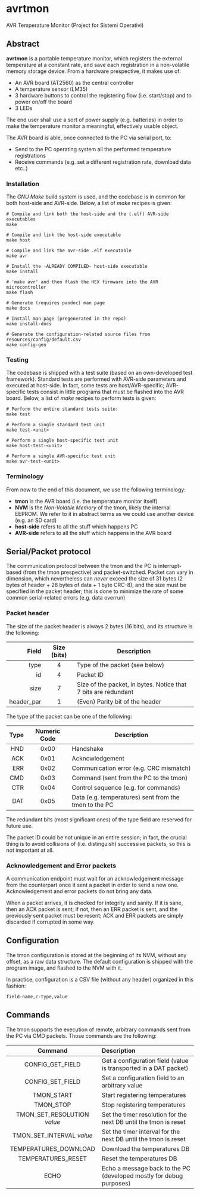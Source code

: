 # avrtmon
AVR Temperature Monitor (Project for Sistemi Operativi)

## Abstract

**avrtmon** is a portable temperature monitor, which registers the external
temperature at a constant rate, and save each registration in a non-volatile
memory storage device. 
From a hardware prespective, it makes use of:

* An AVR board (AT2560) as the central controller
* A temperature sensor (LM35)
* 3 hardware buttons to control the registering flow (i.e. start/stop) and to
power on/off the board
* 3 LEDs

The end user shall use a sort of power supply (e.g. batteries) in order to make
the temperature monitor a meaningful, effectively usable object.

The AVR board is able, once connected to the PC via serial port, to:

* Send to the PC operating system all the performed temperature registrations
* Receive commands (e.g. set a different registration rate, download data etc..)

### Installation
The _GNU Make_ build system is used, and the codebase is in common for both
host-side and AVR-side. Below, a list of _make_ recipes is given:

```
# Compile and link both the host-side and the (.elf) AVR-side executables
make

# Compile and link the host-side executable
make host

# Compile and link the avr-side .elf executable
make avr

# Install the -ALREADY COMPILED- host-side executable
make install

# 'make avr' and then flash the HEX firmware into the AVR microcontroller
make flash

# Generate (requires pandoc) man page
make docs

# Install man page (pregenerated in the repo)
make install-docs

# Generate the configuration-related source files from resources/config/default.csv
make config-gen
```

### Testing
The codebase is shipped with a test suite (based on an own-developed test framework).
Standard tests are performed with AVR-side parameters and executed at host-side.
In fact, some tests are host/AVR-specific; AVR-specific tests consist in little
programs that must be flashed into the AVR board.
Below, a list of _make_ recipes to perform tests is given:

```
# Perform the entire standard tests suite:
make test

# Perform a single standard test unit
make test-<unit>

# Perform a single host-specific test unit
make host-test-<unit>

# Perform a single AVR-specific test unit
make avr-test-<unit>
```

### Terminology

From now to the end of this document, we use the following terminology:

* **tmon** is the AVR board (i.e. the temperature monitor itself)
* **NVM** is the _Non-Volatile Memory_ of the tmon, likely the internal EEPROM.
We refer to it in abstract terms as we could use another device (e.g. an SD card)
* **host-side** refers to all the stuff which happens PC
* **AVR-side** refers to all the stuff which happens in the AVR board


## Serial/Packet protocol

The communication protocol between the tmon and the PC is interrupt-based (from
the tmon prespective) and packet-switched. Packet can vary in dimension, which
nevertheless can _never_ exceed the size of 31 bytes (2 bytes of header + 28
bytes of data + 1 byte CRC-8), and the size must be specified in the packet 
header; this is done to minimize the rate of some common serial-related errors
(e.g. data overrun)

### Packet header

The size of the packet header is always 2 bytes (16 bits), and its structure is
the following:

Field | Size (bits) | Description
--:|:-:|---
type |4 | Type of the packet (see below)
id   |4 | Packet ID
size |7 | Size of the packet, in bytes. Notice that 7 bits are redundant
header\_par |1 | (Even) Parity bit of the header

The type of the packet can be one of the following:

Type | Numeric Code | Description
--:|:-:|---
HND | 0x00 | Handshake
ACK | 0x01 | Acknowledgement
ERR | 0x02 | Communication error (e.g. CRC mismatch)
CMD | 0x03 | Command (sent from the PC to the tmon)
CTR | 0x04 | Control sequence (e.g. for commands)
DAT | 0x05 | Data (e.g. temperatures) sent from the tmon to the PC

The redundant bits (most significant ones) of the type field are reserved for
future use.

The packet ID could be not unique in an entire session; in fact, the crucial
thing is to avoid collisions of (i.e. distinguish) successive packets, so this
is not important at all.

### Acknowledgement and Error packets

A communication endpoint must wait for an acknowledgement message from the
counterpart once it sent a packet in order to send a new one. 
Acknowledgement and error packets do not bring any data.

When a packet arrives, it is checked for integrity and sanity. If it is sane,
then an ACK packet is sent; if not, then an ERR packet is sent, and the
previously sent packet must be resent; ACK and ERR packets are simply discarded
if corrupted in some way.


## Configuration

The tmon configuration is stored at the beginning of its NVM, without any offset,
as a raw data structure. The default configuration is shipped with the program
image, and flashed to the NVM with it.

In practice, configuration is a CSV file (without any header) organized in this fashion:

```
field-name,c-type,value
```

## Commands

The tmon supports the execution of remote, arbitrary commands sent from the PC
via CMD packets. Those commands are the following:

Command | Description
:-:|:--
CONFIG\_GET\_FIELD | Get a configuration field (value is transported in a DAT packet)
CONFIG\_SET\_FIELD | Set a configuration field to an arbitrary value
TMON\_START | Start registering temperatures
TMON\_STOP | Stop registering temperatures
TMON\_SET\_RESOLUTION _value_ | Set the timer resolution for the next DB until the tmon is reset
TMON\_SET\_INTERVAL _value_ | Set the timer interval for the next DB until the tmon is reset
TEMPERATURES\_DOWNLOAD | Download the temperatures DB
TEMPERATURES\_RESET | Reset the temperatures DB
ECHO | Echo a message back to the PC (developed mostly for debug purposes)
